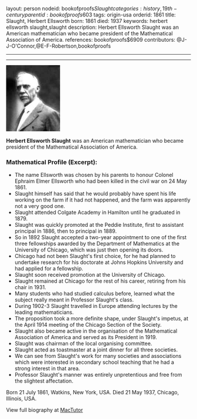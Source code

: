 layout: person
nodeid: bookofproofs$Slaught
categories: history,19th-century
parentid: bookofproofs$603
tags: origin-usa
orderid: 1861
title: Slaught, Herbert Ellsworth
born: 1861
died: 1937
keywords: herbert ellsworth slaught,slaught
description: Herbert Ellsworth Slaught was an American mathematician who became president of the Mathematical Association of America.
references: bookofproofs$6909
contributors: @J-J-O'Connor,@E-F-Robertson,bookofproofs

---



---

![Slaught.jpg](https://github.com/bookofproofs/bookofproofs.github.io/blob/main/_sources/_assets/images/portraits/Slaught.jpg?raw=true)

**Herbert Ellsworth Slaught**  was an American mathematician who became president of the Mathematical Association of America.

### Mathematical Profile (Excerpt):
* The name Ellsworth was chosen by his parents to honour Colonel Ephraim Elmer Ellsworth who had been killed in the civil war on 24 May 1861.
* Slaught himself has said that he would probably have spent his life working on the farm if it had not happened, and the farm was apparently not a very good one.
* Slaught attended Colgate Academy in Hamilton until he graduated in 1879.
* Slaught was quickly promoted at the Peddie Institute, first to assistant principal in 1886, then to principal in 1889.
* So in 1892 Slaught accepted a two-year appointment to one of the first three fellowships awarded by the Department of Mathematics at the University of Chicago, which was just then opening its doors.
* Chicago had not been Slaught's first choice, for he had planned to undertake research for his doctorate at Johns Hopkins University and had applied for a fellowship.
* Slaught soon received promotion at the University of Chicago.
* Slaught remained at Chicago for the rest of his career, retiring from his chair in 1931.
* Many students who had studied calculus before, learned what the subject really meant in Professor Slaught's class.
* During 1902-3 Slaught travelled in Europe attending lectures by the leading mathematicians.
* The proposition took a more definite shape, under Slaught's impetus, at the April 1914 meeting of the Chicago Section of the Society.
* Slaught also became active in the organisation of the Mathematical Association of America and served as its President in 1919.
* Slaught was chairman of the local organising committee.
* Slaught acted as toastmaster at a joint dinner for all three societies.
* We can see from Slaught's work for many societies and associations which were interested in secondary school teaching that he had a strong interest in that area.
* Professor Slaught's manner was entirely unpretentious and free from the slightest affectation.

Born 21 July 1861, Watkins, New York, USA. Died 21 May 1937, Chicago, Illinois, USA.

View full biography at [MacTutor](https://mathshistory.st-andrews.ac.uk/Biographies/Slaught/)
